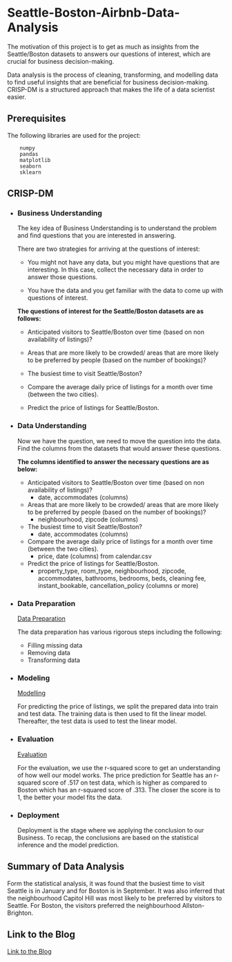 # Seattle-Boston-Airbnb-Data-Analysis

The motivation of this project is to get as much as insights from the Seattle/Boston datasets 
to answers our questions of interest, which are crucial for business decision-making.

Data analysis is the process of cleaning, transforming, and modelling data to find useful insights that are beneficial for business decision-making. CRISP-DM is a structured approach that makes the life of a data scientist easier.

Prerequisites
-------------
The following libraries are used for the project:

        numpy
        pandas
        matplotlib
        seaborn
        sklearn



## CRISP-DM

* ### Business Understanding

    The key idea of Business Understanding is to understand the problem and find questions that you are interested in answering.
    
    There are two strategies for arriving at the questions of interest:
    
    * You might not have any data, but you might have questions that are interesting. In this case, collect the necessary data in order to answer those questions.
    
    * You have the data and you get familiar with the data to come up with questions of interest.

    **The questions of interest for the Seattle/Boston datasets are as follows:**
 
    * Anticipated visitors to Seattle/Boston over time 
    (based on non availability of listings)?

    * Areas that are more likely to be crowded/ areas that are more likely to be 
      preferred by people (based on the number of bookings)?
     
    * The busiest time to visit Seattle/Boston?

    * Compare the average daily price of listings for a month over time (between the two cities).

    * Predict the price of listings for Seattle/Boston.
 
    
* ### Data Understanding

   Now we have the question, we need to move the question into the data. Find the columns from the datasets that would answer these questions.
    
   **The columns identified to answer the necessary questions are as below:**

   * Anticipated visitors to Seattle/Boston over time 
   (based on non availability of listings)?
     - date, accommodates (columns)
   * Areas that are more likely to be crowded/ areas that are more likely to be 
     preferred by people (based on the number of bookings)?
     - neighbourhood, zipcode (columns)
   * The busiest time to visit Seattle/Boston?
     - date, accommodates (columns) 
   * Compare the average daily price of listings for a month over time (between the two cities).
     - price, date (columns) from calendar.csv
   * Predict the price of listings for Seattle/Boston.
     - property_type, room_type, neighbourhood, zipcode, accommodates, 
      bathrooms, bedrooms, beds, cleaning fee, instant_bookable, 
      cancellation_policy (columns or more) 


* ### Data Preparation

    [Data Preparation](https://github.com/jyothishkjames/Seattle-Boston-Airbnb-Data-Analysis/blob/master/data_prepration_modeling_evaluation.ipynb)
    
    The data preparation has various rigorous steps including the following:
    * Filling missing data
    * Removing data
    * Transforming data
* ### Modeling

    [Modelling](https://github.com/jyothishkjames/Seattle-Boston-Airbnb-Data-Analysis/blob/master/data_prepration_modeling_evaluation.ipynb)
    
    For predicting the price of listings, we split the prepared data into train and test data. The training data is then used to fit the linear model. Thereafter, the test data is used to test the linear model.

* ### Evaluation

    [Evaluation](https://github.com/jyothishkjames/Seattle-Boston-Airbnb-Data-Analysis/blob/master/data_prepration_modeling_evaluation.ipynb)
    
    For the evaluation, we use the r-squared score to get an understanding of how well our model works. The price prediction for Seattle has an r-squared score of .517 on test data, which is higher as compared to Boston which has an r-squared score of .313. The closer the score is to 1, the better your model fits the data.
* ### Deployment

    Deployment is the stage where we applying the conclusion to our Business.  To recap, the conclusions are based on the statistical inference and the model prediction.
    
 ## Summary of Data Analysis
 
 Form the statistical analysis, it was found that the busiest time to visit Seattle is in January and for Boston is in September. It was also inferred that the
 neighbourhood Capitol Hill was most likely to be preferred by visitors to Seattle. For Boston, the visitors preferred the neighbourhood Allston-Brighton. 
 
 ## Link to the Blog
  
 [Link to the Blog](https://medium.com/@jyothishlp/crisp-dm-approach-for-data-analysis-468ec2d5b2dd)  